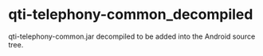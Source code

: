 # qti-telephony-common_decompiled
qti-telephony-common.jar decompiled to be added into the Android source tree.

